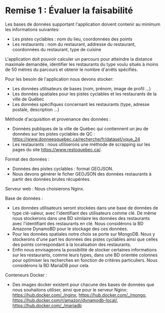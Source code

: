 # Remise 1 : Évaluer la faisabilité

Les bases de données supportant l'application doivent contenir au minimum les informations suivantes:

* Les pistes cyclables : nom du lieu, coordonnées des points
* Les restaurants : nom du restaurant, addresse du restaurant, coordonnées du restaurant, type de cuisine

L'application doit pouvoir calculer un parcours pour atteindre la distance maximale demandée, identifier les restaurants du type voulu situés à moins de 50 mètres du parcours et obtenir le nombre d'arrêts spécifiés.

Pour les besoin de l'application nous devons stocker:

* Les données utilisateurs de bases (nom, prénom, image de profil ...)
* Les données spatiales pour les pistes cyclables et les restaurants de la ville de Québec
* Les données spécifiques concernant les restaurants (type, adresse postale, description ...)

Méthode d'acquisition et provenance des données :

* Données publiques de la ville de Québec qui contiennent un jeu de données sur les pistes cyclables de QC : <https://www.donneesquebec.ca/recherche/fr/dataset/vque_24>
* Les restaurants : nous utiliserons une méthode de scrapping sur les pages du site <https://www.restoquebec.ca/>.

Format des données :

* Données des pistes cyclables : format GEOJSON.
* Nous devons générer le ficher GEOJSON des données restaurants à partir des données brutes récupérées.

Serveur web : Nous choisierons Nginx.

Base de données :
  
* Les données utilisateurs seront stockées dans une base de données de type clé-valeur, avec l'identifiant des utilisateurs comme clé. De même nous stockerons dans une BD similaire les données des restaurants avec l'identifiant des restaurants en clé. Nous considérons la BD Amazone DynamoBD pour le stockage des ces données.
* Pour les données spatiales notre choix se porte sur MongoDB. Nous y stockerons d'une part les données des pistes cyclables ainsi que celles des points correspondant à la localisation des restaurants.
* Enfin nous envisageons la possibilité de stocker certaines informations sur les restaurants, comme leurs types, dans une BD orientée colonnes pour optimiser les recherches en fonction de critères particuliers. Nous considérons la BD MariaDB pour cela.

Conteneurs Docker :

* Des images docker existent pour chacune des bases de données que nous souhaitons utiliser, ainsi que pour le serveur Nginx: <https://hub.docker.com/_/nginx>, <https://hub.docker.com/_/mongo>, <https://hub.docker.com/r/amazon/dynamodb-local/>, <https://hub.docker.com/_/mariadb>

